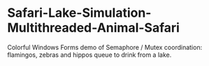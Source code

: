 # Safari-Lake-Simulation-Multithreaded-Animal-Safari
Colorful Windows Forms demo of Semaphore / Mutex coordination: flamingos, zebras and hippos queue to drink from a lake.
